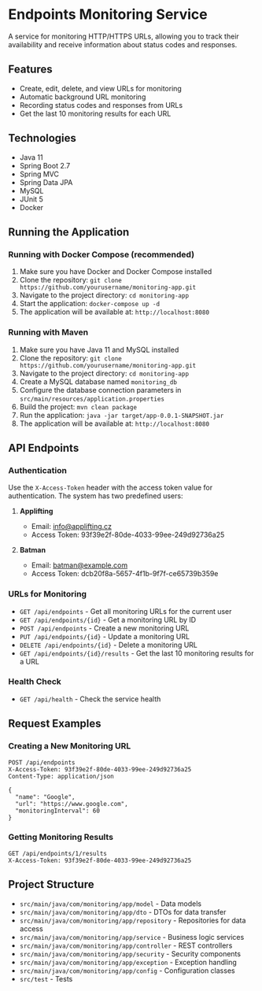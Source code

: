 # Endpoints Monitoring Service

A service for monitoring HTTP/HTTPS URLs, allowing you to track their availability and receive information about status codes and responses.

## Features

-   Create, edit, delete, and view URLs for monitoring
-   Automatic background URL monitoring
-   Recording status codes and responses from URLs
-   Get the last 10 monitoring results for each URL

## Technologies

-   Java 11
-   Spring Boot 2.7
-   Spring MVC
-   Spring Data JPA
-   MySQL
-   JUnit 5
-   Docker

## Running the Application

### Running with Docker Compose (recommended)

1. Make sure you have Docker and Docker Compose installed
2. Clone the repository: `git clone https://github.com/yourusername/monitoring-app.git`
3. Navigate to the project directory: `cd monitoring-app`
4. Start the application: `docker-compose up -d`
5. The application will be available at: `http://localhost:8080`

### Running with Maven

1. Make sure you have Java 11 and MySQL installed
2. Clone the repository: `git clone https://github.com/yourusername/monitoring-app.git`
3. Navigate to the project directory: `cd monitoring-app`
4. Create a MySQL database named `monitoring_db`
5. Configure the database connection parameters in `src/main/resources/application.properties`
6. Build the project: `mvn clean package`
7. Run the application: `java -jar target/app-0.0.1-SNAPSHOT.jar`
8. The application will be available at: `http://localhost:8080`

## API Endpoints

### Authentication

Use the `X-Access-Token` header with the access token value for authentication.
The system has two predefined users:

1. **Applifting**

    - Email: info@applifting.cz
    - Access Token: 93f39e2f-80de-4033-99ee-249d92736a25

2. **Batman**
    - Email: batman@example.com
    - Access Token: dcb20f8a-5657-4f1b-9f7f-ce65739b359e

### URLs for Monitoring

-   `GET /api/endpoints` - Get all monitoring URLs for the current user
-   `GET /api/endpoints/{id}` - Get a monitoring URL by ID
-   `POST /api/endpoints` - Create a new monitoring URL
-   `PUT /api/endpoints/{id}` - Update a monitoring URL
-   `DELETE /api/endpoints/{id}` - Delete a monitoring URL
-   `GET /api/endpoints/{id}/results` - Get the last 10 monitoring results for a URL

### Health Check

-   `GET /api/health` - Check the service health

## Request Examples

### Creating a New Monitoring URL

```
POST /api/endpoints
X-Access-Token: 93f39e2f-80de-4033-99ee-249d92736a25
Content-Type: application/json

{
  "name": "Google",
  "url": "https://www.google.com",
  "monitoringInterval": 60
}
```

### Getting Monitoring Results

```
GET /api/endpoints/1/results
X-Access-Token: 93f39e2f-80de-4033-99ee-249d92736a25
```

## Project Structure

-   `src/main/java/com/monitoring/app/model` - Data models
-   `src/main/java/com/monitoring/app/dto` - DTOs for data transfer
-   `src/main/java/com/monitoring/app/repository` - Repositories for data access
-   `src/main/java/com/monitoring/app/service` - Business logic services
-   `src/main/java/com/monitoring/app/controller` - REST controllers
-   `src/main/java/com/monitoring/app/security` - Security components
-   `src/main/java/com/monitoring/app/exception` - Exception handling
-   `src/main/java/com/monitoring/app/config` - Configuration classes
-   `src/test` - Tests
